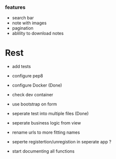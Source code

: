 
### features
- search bar
- note with images
- pagination
- ablility to download notes


# Rest
- add tests

- configure pep8

- configure Docker (Done)
- check dev container 


- use bootstrap on form

- seperate test into multiple files (Done)

- seperate business logic from view
- rename urls to more fitting names
- seperte registertion/unregistion in seperate app ? 
- start documenting all functions


